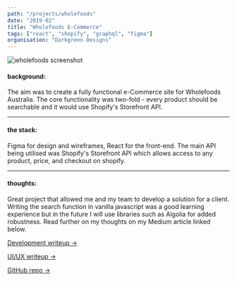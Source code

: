 ```yaml
---
path: "/projects/wholefoods"
date: "2019-02"
title: "Wholefoods E-Commerce"
tags: ["react", "shopify", "graphql", "figma"]
organisation: "Darkgreen Designs"
---
```


![wholefoods screenshot](https://miro.medium.com/max/12534/1*7Io_m8RdW-bAyldx4ixF7A.png)

#### background:

The aim was to create a fully functional e-Commerce site for Wholefoods Australia. The core functionality was two-fold - every product should be searchable and it would use Shopify's Storefront API.

---

#### the stack:

Figma for design and wireframes, React for the front-end. The main API being utilised was Shopify's Storefront API which allows access to any product, price, and checkout on shopify.

---

#### thoughts:

Great project that allowed me and my team to develop a solution for a client. Writing the search function in vanilla javascript was a good learning experience but in the future I will use libraries such as Algolia for added robustness. Read further on my thoughts on my Medium article linked below.

[Development writeup →](https://medium.com/@calvchum/building-a-shopify-e-commerce-store-using-react-719000bf7440)

[UI/UX writeup →](https://medium.com/@BQWA/organic-wholefoods-ux-case-study-f41e42d38ea1)

[GitHub repo →](https://github.com/calvchum/wholefoods-shopify)
